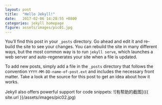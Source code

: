 ```yaml
---
layout: post
title:  "Hello Jekyll!"
date:   2017-02-06 14:28:55 +0800
categories: jekyll homepage
figure: assets/images/pic01.jpg
---
```

You’ll find this post in your `_posts` directory. Go ahead and edit it and re-build the site to see your changes. You can rebuild the site in many different ways, but the most common way is to run `jekyll serve`, which launches a web server and auto-regenerates your site when a file is updated.

To add new posts, simply add a file in the `_posts` directory that follows the convention `YYYY-MM-DD-name-of-post.ext` and includes the necessary front matter. Take a look at the source for this post to get an idea about how it works.

Jekyll also offers powerful support for code snippets:
![有帮助的截图]({{ site.url }}/assets/images/pic02.jpg)

